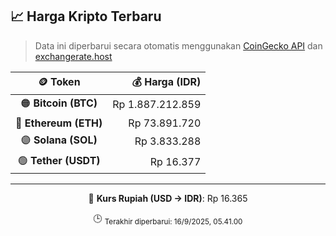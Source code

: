 

<!-- HARGA_KRIPTO -->
## 📈 Harga Kripto Terbaru

> Data ini diperbarui secara otomatis menggunakan [CoinGecko API](https://www.coingecko.com/) dan [exchangerate.host](https://exchangerate.host/)

<div align="center">

| 🪙 Token | 💰 Harga (IDR) |
|:------:|---------------:|
| 🟠 **Bitcoin (BTC)**   | Rp 1.887.212.859 |
| 🔵 **Ethereum (ETH)**  | Rp 73.891.720 |
| 🟣 **Solana (SOL)**    | Rp 3.833.288 |
| 🟢 **Tether (USDT)**   | Rp 16.377 |

---

💱 **Kurs Rupiah (USD → IDR)**: Rp 16.365

🕒 <sub>Terakhir diperbarui: 16/9/2025, 05.41.00</sub>

</div>
<!-- /HARGA_KRIPTO -->
